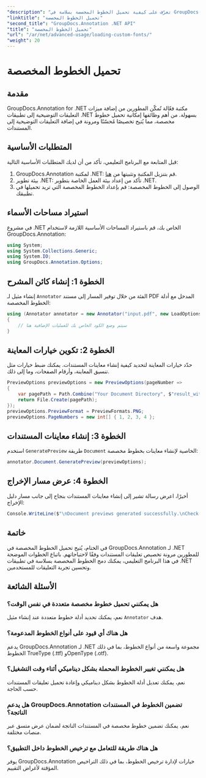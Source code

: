 ```yaml
---
"description": "تعرّف على كيفية تحميل الخطوط المخصصة بسلاسة في GroupDocs.Annotation لـ .NET لتحسين شرح المستندات. اتبع خطواتنا خطوة بخطوة لتسهيل عملية التكامل."
"linktitle": "تحميل الخطوط المخصصة"
"second_title": "GroupDocs.Annotation .NET API"
"title": "تحميل الخطوط المخصصة"
"url": "/ar/net/advanced-usage/loading-custom-fonts/"
"weight": 20
---
```


# تحميل الخطوط المخصصة

## مقدمة
GroupDocs.Annotation for .NET مكتبة فعّالة تُمكّن المطورين من إضافة ميزات التعليقات التوضيحية إلى تطبيقات .NET بسهولة. من أهم وظائفها إمكانية تحميل خطوط مخصصة، مما يُتيح تخصيصًا مُحسّنًا ومرونة في إضافة التعليقات التوضيحية إلى المستندات.
## المتطلبات الأساسية
قبل المتابعة مع البرنامج التعليمي، تأكد من أن لديك المتطلبات الأساسية التالية:
1. GroupDocs.Annotation لمكتبة .NET: قم بتنزيل المكتبة وتثبيتها من [هنا](https://releases.groupdocs.com/annotation/net/).
2. بيئة تطوير .NET: تأكد من إعداد بيئة العمل الخاصة بتطوير .NET.
3. الوصول إلى الخطوط المخصصة: قم بإعداد الخطوط المخصصة التي تريد تحميلها في تطبيقك.

## استيراد مساحات الأسماء
في مشروع .NET الخاص بك، قم باستيراد المساحات الأساسية اللازمة لاستخدام GroupDocs.Annotation:
```csharp
using System;
using System.Collections.Generic;
using System.IO;
using GroupDocs.Annotation.Options;
```
## الخطوة 1: إنشاء كائن المشرح
إنشاء مثيل لـ `Annotator` الفئة من خلال توفير المسار إلى مستند PDF المدخل مع أدلة الخطوط المخصصة:
```csharp
using (Annotator annotator = new Annotator("input.pdf", new LoadOptions { FontDirectories = new List<string> { Constants.GetFontDirectory() } }))
{
    // سيتم وضع الكود الخاص بك للعمليات الإضافية هنا
}
```
## الخطوة 2: تكوين خيارات المعاينة
حدّد خيارات المعاينة لتحديد كيفية إنشاء معاينات المستندات. يمكنك ضبط خيارات مثل تنسيق المعاينة، وأرقام الصفحات، وما إلى ذلك.
```csharp
PreviewOptions previewOptions = new PreviewOptions(pageNumber =>
{
    var pagePath = Path.Combine("Your Document Directory", $"result_with_font_{pageNumber}.png");
    return File.Create(pagePath);
});
previewOptions.PreviewFormat = PreviewFormats.PNG;
previewOptions.PageNumbers = new int[] { 1, 2, 3, 4 };
```
## الخطوة 3: إنشاء معاينات المستندات
استخدم `GeneratePreview` طريقة `Document` الخاصية لإنشاء معاينات بخطوط مخصصة:
```csharp
annotator.Document.GeneratePreview(previewOptions);
```
## الخطوة 4: عرض مسار الإخراج
أخيرًا، اعرض رسالة تشير إلى إنشاء معاينات المستندات بنجاح إلى جانب مسار دليل الإخراج:
```csharp
Console.WriteLine($"\nDocument previews generated successfully.\nCheck output in {"Your Document Directory"}.");
```

## خاتمة
في الختام، يُتيح تحميل الخطوط المخصصة في GroupDocs.Annotation لـ .NET للمطورين مرونة تخصيص تعليقات المستندات وفقًا لاحتياجاتهم. باتباع الخطوات الموضحة في هذا البرنامج التعليمي، يمكنك دمج الخطوط المخصصة بسلاسة في تطبيقات .NET وتحسين تجربة التعليقات للمستخدمين.
## الأسئلة الشائعة
### هل يمكنني تحميل خطوط مخصصة متعددة في نفس الوقت؟
نعم، يمكنك تحديد أدلة خطوط متعددة عند إنشاء مثيل `Annotator` هدف.
### هل هناك أي قيود على أنواع الخطوط المدعومة؟
يدعم GroupDocs.Annotation لـ .NET مجموعة واسعة من أنواع الخطوط، بما في ذلك الخطوط TrueType (.ttf) وOpenType (.otf).
### هل يمكنني تغيير الخطوط المحملة بشكل ديناميكي أثناء وقت التشغيل؟
نعم، يمكنك تعديل أدلة الخطوط بشكل ديناميكي وإعادة تحميل تعليقات المستندات حسب الحاجة.
### هل يدعم GroupDocs.Annotation تضمين الخطوط في المستندات الناتجة؟
نعم، يمكنك تضمين خطوط مخصصة في المستندات الناتجة لضمان عرض متسق عبر منصات مختلفة.
### هل هناك طريقة للتعامل مع ترخيص الخطوط داخل التطبيق؟
يوفر GroupDocs.Annotation خيارات لإدارة ترخيص الخطوط، بما في ذلك التراخيص المؤقتة لأغراض التقييم.
